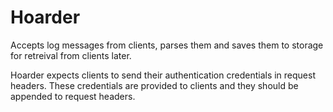 # Hoarder

Accepts log messages from clients, parses them and saves them to storage for retreival from clients later.

Hoarder expects clients to send their authentication credentials in request headers. These credentials are provided to clients and they should be appended to request headers.
